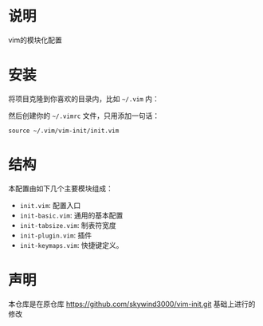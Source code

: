 # 说明

vim的模块化配置

# 安装

将项目克隆到你喜欢的目录内，比如 `~/.vim` 内：

然后创建你的 `~/.vimrc` 文件，只用添加一句话：

```VimL
source ~/.vim/vim-init/init.vim
```

# 结构

本配置由如下几个主要模块组成：

- `init.vim`: 配置入口
- `init-basic.vim`: 通用的基本配置
- `init-tabsize.vim`: 制表符宽度
- `init-plugin.vim`: 插件
- `init-keymaps.vim`: 快捷键定义。

# 声明

本仓库是在原仓库 https://github.com/skywind3000/vim-init.git 基础上进行的修改


